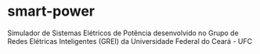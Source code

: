 # smart-power
Simulador de Sistemas Elétricos de Potência desenvolvido no Grupo de Redes Elétricas Inteligentes (GREI) da Universidade Federal do Ceará - UFC

